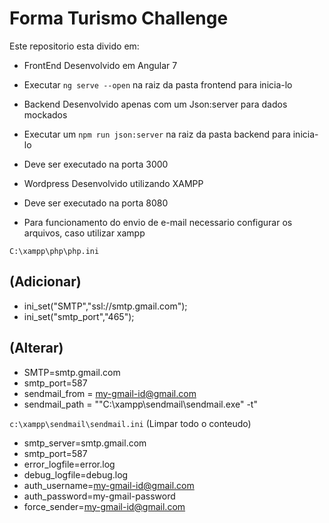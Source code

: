 # Forma Turismo Challenge
Este repositorio esta divido em:
- FrontEnd Desenvolvido em Angular 7
- Executar `ng serve --open` na raiz da pasta frontend para inicia-lo

- Backend Desenvolvido apenas com um Json:server para dados mockados
- Executar um `npm run json:server` na raiz da pasta backend para inicia-lo
- Deve ser executado na porta 3000

- Wordpress Desenvolvido utilizando XAMPP
- Deve ser executado na porta 8080
- Para funcionamento do envio de e-mail necessario configurar os arquivos, caso utilizar xampp

`C:\xampp\php\php.ini`
##    (Adicionar)
  - ini_set("SMTP","ssl://smtp.gmail.com");
  - ini_set("smtp_port","465");
  
##  (Alterar)
  - SMTP=smtp.gmail.com
  - smtp_port=587
  - sendmail_from = my-gmail-id@gmail.com
  - sendmail_path = "\"C:\xampp\sendmail\sendmail.exe\" -t"
  
`c:\xampp\sendmail\sendmail.ini`
  (Limpar todo o conteudo)
  - smtp_server=smtp.gmail.com
  - smtp_port=587
  - error_logfile=error.log
  - debug_logfile=debug.log
  - auth_username=my-gmail-id@gmail.com
  - auth_password=my-gmail-password
  - force_sender=my-gmail-id@gmail.com


  
